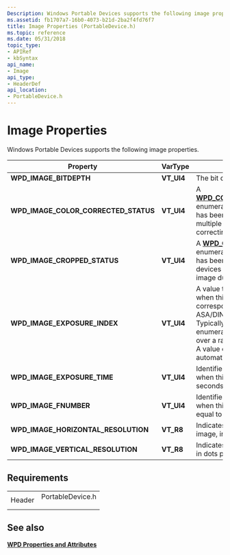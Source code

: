 ```yaml
---
Description: Windows Portable Devices supports the following image properties.
ms.assetid: fb1707a7-16b0-4073-b21d-2ba2f4fd76f7
title: Image Properties (PortableDevice.h)
ms.topic: reference
ms.date: 05/31/2018
topic_type: 
- APIRef
- kbSyntax
api_name: 
- Image
api_type: 
- HeaderDef
api_location: 
- PortableDevice.h
---
```


# Image Properties

Windows Portable Devices supports the following image properties.



| Property                                                                                                                                       | VarType     | Description                                                                                                                                                                                                                                                                                                                                     |
|------------------------------------------------------------------------------------------------------------------------------------------------|-------------|-------------------------------------------------------------------------------------------------------------------------------------------------------------------------------------------------------------------------------------------------------------------------------------------------------------------------------------------------|
| **WPD\_IMAGE\_BITDEPTH**                                                                                                                       | **VT\_UI4** | The bit depth of the image.                                                                                                                                                                                                                                                                                                                     |
| <span id="wpd_image_color_corrected_status"></span><span id="WPD_IMAGE_COLOR_CORRECTED_STATUS"></span>**WPD\_IMAGE\_COLOR\_CORRECTED\_STATUS** | **VT\_UI4** | A [**WPD\_COLOR\_CORRECTED\_STATUS\_VALUES**](wpd-color-corrected-status-values.md) enumeration that specifies whether the file has been color-corrected.This prevents multiple devices from automatically color-correcting the image during post-processing.<br/>                                                                       |
| **WPD\_IMAGE\_CROPPED\_STATUS**                                                                                                                | **VT\_UI4** | A [**WPD\_CROPPED\_STATUS\_VALUES**](wpd-cropped-status-values.md) enumeration that specifies whether the file has been cropped.This prevents multiple devices from automatically cropping the image during post-processing.<br/>                                                                                                        |
| **WPD\_IMAGE\_EXPOSURE\_INDEX**                                                                                                                | **VT\_UI4** | A value that identifies the film speed settings when this image was captured.The settings correspond to the ISO designations of ASA/DIN.<br/> Typically, a device supports discrete enumerated values, but continuous control over a range is possible.<br/> A value of 0xFFFFFFFF corresponds to automatic ISO setting.<br/> |
| **WPD\_IMAGE\_EXPOSURE\_TIME**                                                                                                                 | **VT\_UI4** | Identifies the shutter speed of the device when this image was captured.Units are in seconds scaled by 10000.<br/>                                                                                                                                                                                                                        |
| **WPD\_IMAGE\_FNUMBER**                                                                                                                        | **VT\_UI4** | Identifies the aperture setting of the lens when this image was captured.Units are equal to the f-number scaled by 100.<br/>                                                                                                                                                                                                              |
| **WPD\_IMAGE\_HORIZONTAL\_RESOLUTION**                                                                                                         | **VT\_R8**  | Indicates the horizontal resolution of an image, in dots per inch (DPI) .                                                                                                                                                                                                                                                                       |
| **WPD\_IMAGE\_VERTICAL\_RESOLUTION**                                                                                                           | **VT\_R8**  | Indicates the vertical resolution of an image, in dots per inch (DPI) .                                                                                                                                                                                                                                                                         |



 

## Requirements



|                   |                                                                                             |
|-------------------|---------------------------------------------------------------------------------------------|
| Header<br/> | <dl> <dt>PortableDevice.h</dt> </dl> |



## See also

<dl> <dt>

[**WPD Properties and Attributes**](properties-and-attributes.md)
</dt> </dl>

 

 





